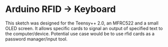 # Arduino RFID -> Keyboard

This sketch was designed for the Teensy++ 2.0, an MFRC522 and a small OLED screen. 
It allows specific cards to signal an output of specified text to the computer/device. 
Potential use case would be to use rfid cards as a password manager/input tool.
